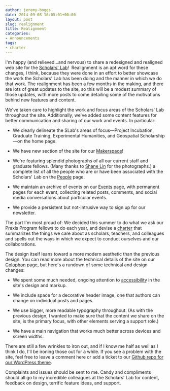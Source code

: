 ```yaml
---
author: jeremy-boggs
date: 2014-09-08 16:05:01+00:00
layout: post
slug: realignment
title: Realignment
categories:
- Announcements
tags:
- charter
---
```


I'm happy (and relieved...and nervous) to share a redesigned and realigned web site for the [Scholars' Lab](http://scholarslab.org)!  Realignment is an apt word for these changes, I think, because they were done in an effort to better showcase the work the Scholars' Lab has been doing and the manner in which we do that work. The realignment has been a few months in the making, and there are lots of great updates to the site, so this will be a modest summary of those updates, with more posts to come detailing some of the motivations behind new features and content.

We've taken care to highlight the work and focus areas of the Scholars' Lab throughout the site. Additionally, we've added some content features for better communication and sharing of our work and events. In particular:



	
  * We clearly delineate the SLab's areas of focus—Project Incubation, Graduate Training, Experimental Humanities, and Geospatial Scholarship—on the home page.

	
  * We have new section of the site for our [Makerspace](http://scholarslab.org/makerspace/)!

	
  * We're featuring splendid photographs of all our current staff and graduate fellows. (Many thanks to [Shane Lin](http://scholarslab.org/people/shane-lin/) for the photographs.) a complete list of all the people who are or have been associated with the Scholars' Lab on the [People](/people/) page.

	
  * We maintain an archive of events on our [Events](/events/) page, with permanent pages for each event, collecting related posts, comments, and social media conversations about particular events.

	
  * We provide a persistent but not-intrusive way to sign up for our newsletter.


The part I'm most proud of: We decided this summer to do what we ask our Praxis Program fellows to do each year, and devise a [charter](http://scholarslab.org/about/charter/) that summarizes the things we care about as scholars, teachers, and colleagues and spells out the ways in which we expect to conduct ourselves and our collaborations.

The design itself leans toward a more modern aesthetic than the previous design. You can read more about the technical details of the site on our [Colophon](http://scholarslab.org/about/colophon/) page, but here's a rundown of some technical and design changes:



	
  * We spent some much needed, ongoing attention to [accessibility](http://scholarslab.org/about/accessibility/) in the site's design and markup.

	
  * We include space for a decorative header image, one that authors can change on individual posts and pages.

	
  * We use bigger, more readable typography throughout. (As with the previous design, I wanted to make sure that the content we share on the site, is the primary focus, with other elements serving a support role.)

	
  * We have a main navigation that works much better across devices and screen widths.


There are still a few wrinkles to iron out, and if I know me half as well as I think I do, I'll be ironing those out for a while. If you see a problem with the site, feel free to leave a comment here or add a ticket to our [Github repo for our WordPress theme](http://github.com/scholarslab/labnotes/issues).

Complaints and issues should be sent to me. Candy and compliments should all go to my incredible colleagues at the Scholars' Lab for content, feedback on design, terrific feature ideas, and support.
